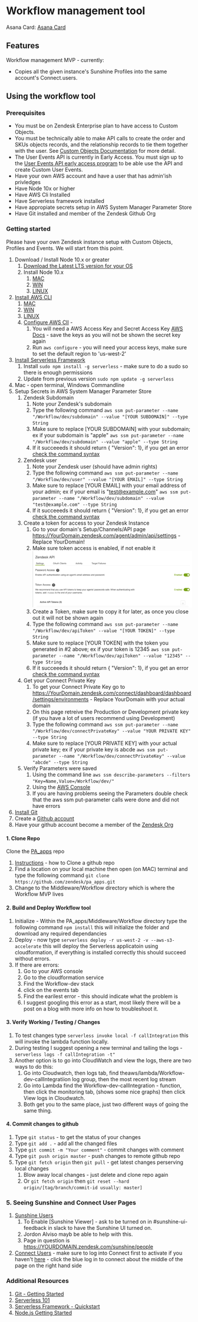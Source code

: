 # Workflow management tool

Asana Card:
[Asana Card](https://app.asana.com/0/1121246347800639/1121246418123671)

## Features
Workflow management MVP - currently:

* Copies all the given instance's Sunshine Profiles into the same account's Connect.users.

## Using the workflow tool

### Prerequisites

* You must be on Zendesk Enterprise plan to have access to Custom Objects.
* You must be technically able to make API calls to create the order and SKUs objects records, and the relationship records to tie them together with the user. See [Custom Objects Documentation](https://developer.zendesk.com/rest_api/docs/custom-objects-api/introduction) for more detail. 
* The User Events API is currently in Early Access. You must sign up to the [User Events API early access program](https://develop.zendesk.com/hc/en-us/articles/360001844267-Using-the-User-Events-API-early-access-) to be able use the API and create Custom User Events.
* Have your own AWS account and have a user that has admin'ish privledges
* Have Node 10x or higher
* Have AWS Cli Installed
* Have Serverless framework installed
* Have appropiate secrets setup in AWS System Manager Parameter Store
* Have Git installed and member of the Zendesk Github Org

### Getting started
Please have your own Zendesk instance setup with Custom Objects, Profiles and Events.  We will start from this point.

1.  Download / Install Node 10.x or greater 
    1. [Download the Latest LTS version for your OS](https://nodejs.org/en/download/)
    2. Install Node 10.x 
        1. [MAC](https://nodesource.com/blog/installing-nodejs-tutorial-mac-os-x/) 
        2. [WIN](https://www.wikihow.com/Install-Node.Js-on-Windows) 
        3. [LINUX](https://nodejs.org/en/download/package-manager/)
2. [Install AWS CLI](https://docs.aws.amazon.com/cli/latest/userguide/cli-chap-install.html)
    1. [MAC](https://docs.aws.amazon.com/cli/latest/userguide/install-macos.html) 
    2. [WIN](https://docs.aws.amazon.com/cli/latest/userguide/install-windows.html) 
    3. [LINUX](https://docs.aws.amazon.com/cli/latest/userguide/install-linux.html)
    4. [Configure AWS ClI](https://docs.aws.amazon.com/cli/latest/userguide/cli-chap-configure.html) - 
        1. You will need a AWS Access Key and Secret Access Key [AWS Docs](https://docs.aws.amazon.com/IAM/latest/UserGuide/id_credentials_access-keys.html) - save the keys as you will not be shown the secret key again
        2. Run ```aws configure``` - you will need your access keys, make sure to set the default region to 'us-west-2'
3. [Install Serverless Framework](https://serverless.com/framework/docs/getting-started/)
    1. Install ```sudo npm install -g serverless``` - make sure to do a sudo so there is enough permissions
    2. Update from previous version ```sudo npm update -g serverless```
3. Mac - open terminal, Windows Commandline
4. Setup Secrets in AWS System Manager Parameter Store
    1. Zendesk Subdomain
        1. Note your Zendesk's subdomain        
        2. Type the following command ```aws ssm put-parameter --name "/Workflow/dev/subdomain" --value "[YOUR SUBDOMAIN]" --type String```
        3. Make sure to replace [YOUR SUBDOMAIN] with your subdomain; ex if your subdomain is "apple" ```aws ssm put-parameter --name "/Workflow/dev/subdomain" --value "apple" --type String```
        4. If it succeeeds it should return { "Version": 1}, if you get an error [check the command syntax](https://docs.aws.amazon.com/systems-manager/latest/userguide/sysman-paramstore-cli.html)
    2. Zendesk user
        1. Note your Zendesk user (should have admin rights)
        2. Type the following command ```aws ssm put-parameter --name "/Workflow/dev/user" --value "[YOUR EMAIL]" --type String ```
        3. Make sure to replace [YOUR EMAIL] with your email address of your admin; ex if your email is "test@example.com" ```aws ssm put-parameter --name "/Workflow/dev/subdomain" --value "test@example.com" --type String```
        4. If it succeeeds it should return { "Version": 1}, if you get an error [check the command syntax](https://docs.aws.amazon.com/systems-manager/latest/userguide/sysman-paramstore-cli.html)
    3. Create a token for access to your Zendesk Instance
        1. Go to your domain's Setup/Channels/API page https://YourDomain.zendesk.com/agent/admin/api/settings - Replace YourDomain!
        2. Make sure token access is enabled, if not enable it ![Alt text](token_access.png?raw=true "Turn on Token Access")
        3. Create a Token, make sure to copy it for later, as once you close out it will not be shown again
        4. Type the following command ```aws ssm put-parameter --name "/Workflow/dev/apiToken" --value "[YOUR TOKEN]" --type String```
        5. Make sure to replace [YOUR TOKEN] with the token you generated in #2 above; ex if your token is 12345 ```aws ssm put-parameter --name "/Workflow/dev/apiToken" --value "12345" --type String```
        6. If it succeeeds it should return { "Version": 1}, if you get an error [check the command syntax](https://docs.aws.amazon.com/systems-manager/latest/userguide/sysman-paramstore-cli.html)
    4. Get your Connect Private Key
        1. To get your Connect Private Key go to https://YourDomain.zendesk.com/connect/dashboard/dashboard/settings/environments - Replace YourDomain with your actual domain
        2. On this page retreive the Production or Development private key (if you have a lot of users recommend using Development)
        3. Type the following command ```aws ssm put-parameter --name "/Workflow/dev/connectPrivateKey" --value "YOUR PRIVATE KEY" --type String```
        4. Make sure to replace [YOUR PRIVATE KEY] with your actual private key; ex if your private key is abcde ```aws ssm put-parameter --name "/Workflow/dev/connectPrivateKey" --value "abcde" --type String```
    5. Verify Parameters were saved
        1. Using the command line ```aws ssm describe-parameters --filters "Key=Name,Value=/Workflow/dev/"```
        2. Using the [AWS Console](https://us-west-2.console.aws.amazon.com/systems-manager/parameters?region=us-west-2) 
        3. If you are having problems seeing the Parameters double check that the aws ssm put-parameter calls were done and did not have errors
5. [Install Git](https://git-scm.com/book/en/v2/Getting-Started-Installing-Git)
6. Create a [Github account](https://github.com/join)
7. Have your github account become a member of the [Zendesk Org](https://zendeskit.zendesk.com/hc/en-us/articles/360006728793)

#### 1. Clone Repo
Clone the [PA_apps](https://github.com/zendesk/pa_apps) repo
1. [Instructions](https://help.github.com/en/articles/cloning-a-repository) - how to Clone a github repo
2. Find a location on your local machine then open (on MAC) terminal and type the following command ```git clone https://github.com/zendesk/pa_apps.git```
3. Change to the Middleware/Workflow directory which is where the Workflow MVP lives

#### 2. Build and Deploy Workflow tool
1. Initialize - Within the PA_apps/Middleware/Workflow directory type the following command ```npm install``` this will initialize the folder and download any required dependancies
2. Deploy - now type ```serverless deploy -r us-west-2 -v --aws-s3-accelerate``` this will deploy the Serverless applicatoin using cloudformation, if everything is installed correctly this should succeed without errors.
3. If there are errors:
    1. Go to your AWS console 
    2. Go to the cloudformation service
    3. Find the Workflow-dev stack
    4. click on the events tab
    5. Find the earilest error - this should indicate what the problem is
    6. I suggest googling this error as a start, most likely there will be a post on a blog with more info on how to troubleshoot it.

#### 3. Verify Working / Testing / Changes
1. To test changes type ```serverless invoke local -f callIntegration``` this will invoke the lambda function locally.
2. During testing I suggest opening a new terminal and tailing the logs - ```serverless logs -f callIntegration -t"```
3. Another option is to go into CloudWatch and view the logs, there are two ways to do this:
    1. Go into Cloudwatch, then logs tab, find theaws/lambda/Workflow-dev-callIntegratiion log group, then the most recent log stream
    2. Go into Lambda find the Workflow-dev-callIntegration - function, then click the monitoring tab, (shows some nice graphs) then click View logs in Cloudwatch.
    3. Both get you to the same place, just two different ways of going the same thing.

#### 4. Commit changes to github
1. Type ```git status``` - to get the status of your changes
2. Type ```git add .``` - add all the changed files
4. Type ```git commit -m "Your comment"``` - commit changes with comment
5. Type ```git push origin master``` - push changes to remote github repo
6. Type ```git fetch origin``` then ```git pull``` - get latest changes perserving local changes
   1. Blow away local changes - just delete and clone repo again
   2. Or ```git fetch origin``` then ```git reset --hard origin/[tag/branch/commit-id usually: master]```


### 5. Seeing Sunshine and Connect User Pages
1. [Sunshine Users](https://yourdomain.zendesk.com/sunshine/people)
    1. To Enable [Sunshine Viewer] - ask to be turned on in #sunshine-ui-feedback in slack to have the Sunshine UI turned on.  
    2. Jordon Alviso mayb be able to help with this.  
    3. Page in question is https://YOURDOMAIN.zendesk.com/sunshine/people
2. [Connect Users](https://YOURDOMAIN.zendesk.com/connect/dashboard/dashboard/users?page=1) - make sure to log into Connect first to activate if you haven't [here](https://www.zendesk.com/connect/) - click the blue log in to connect about the middle of the page on the right hand side


### Additional Resources
1. [Git - Getting Started](https://git-scm.com/book/en/v1/Getting-Started)
2. [Serverless 101](https://www.youtube.com/playlist?list=PLGyRwGktEFqedFrqKLIzmUXlsiQ4tbdyo)
3. [Serverless Framework - Quickstart](https://serverless.com/framework/docs/providers/aws/guide/quick-start/)
3. [Node.js Getting Started](https://nodejs.org/en/docs/guides/getting-started-guide/)

